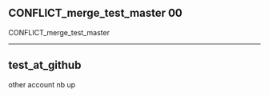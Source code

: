 CONFLICT_merge_test_master 00
----------------------
CONFLICT_merge_test_master

------
test_at_github
-----------
other account nb up
